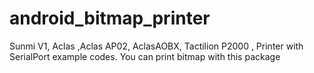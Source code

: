 # android_bitmap_printer
Sunmi V1, Aclas ,Aclas AP02, AclasAOBX, Tactilion P2000 , Printer with SerialPort example codes. You can print bitmap with this package
